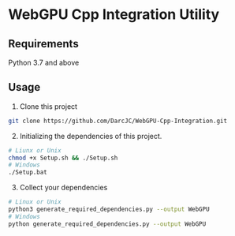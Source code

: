 # WebGPU Cpp Integration Utility

## Requirements

Python 3.7 and above

## Usage

1. Clone this project

```bash
git clone https://github.com/DarcJC/WebGPU-Cpp-Integration.git
```

2. Initializing the dependencies of this project.

```bash
# Liunx or Unix
chmod +x Setup.sh && ./Setup.sh
# Windows
./Setup.bat
```

3. Collect your dependencies

```bash
# Linux or Unix
python3 generate_required_dependencies.py --output WebGPU
# Windows
python generate_required_dependencies.py --output WebGPU
```
